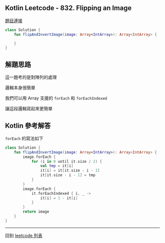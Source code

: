 ## Kotlin Leetcode - 832. Flipping an Image

[題目連接](https://leetcode.com/problems/flipping-an-image/)

```kotlin
class Solution {
    fun flipAndInvertImage(image: Array<IntArray>): Array<IntArray> {

    }
}
```

## 解題思路

這一題考的是對陣列的處理

邏輯本身很簡單

我們可以用 Array 支援的 `forEach` 和  `forEachIndexed`

讓這段邏輯寫起來更簡單

## Kotlin 參考解答

`forEach` 的寫法如下

```kotlin
class Solution {
    fun flipAndInvertImage(image: Array<IntArray>): Array<IntArray> {
        image.forEach {
            for (i in 0 until it.size / 2) {
                val tmp = it[i]
                it[i] = it[it.size - i - 1]
                it[it.size - i - 1] = tmp
            }
        }
        image.forEach {
            it.forEachIndexed { i, _ ->
                it[i] = 1 - it[i]
            }
        }
        return image
    }
}
```

------

回到 [leetcode 列表](index.md)

